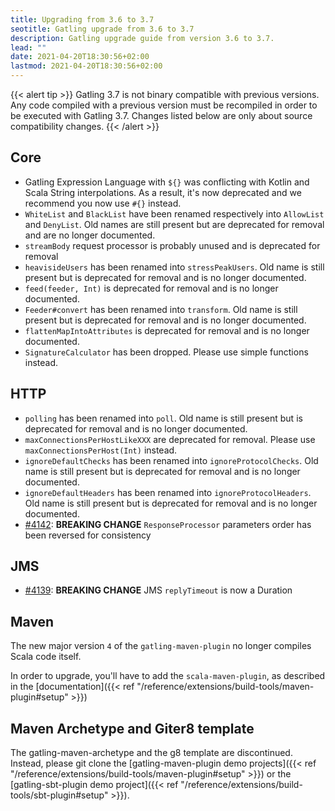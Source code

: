 ```yaml
---
title: Upgrading from 3.6 to 3.7
seotitle: Gatling upgrade from 3.6 to 3.7
description: Gatling upgrade guide from version 3.6 to 3.7.
lead: ""
date: 2021-04-20T18:30:56+02:00
lastmod: 2021-04-20T18:30:56+02:00
---
```


{{< alert tip >}}
Gatling 3.7 is not binary compatible with previous versions.
Any code compiled with a previous version must be recompiled in order to be executed with Gatling 3.7.
Changes listed below are only about source compatibility changes.
{{< /alert >}}

## Core

* Gatling Expression Language with `${}` was conflicting with Kotlin and Scala String interpolations. As a result, it's now deprecated and we recommend you now use `#{}` instead.
* `WhiteList` and `BlackList` have been renamed respectively into `AllowList` and `DenyList`. Old names are still present but are deprecated for removal and are no longer documented.
* `streamBody` request processor is probably unused and is deprecated for removal
* `heavisideUsers` has been renamed into `stressPeakUsers`. Old name is still present but is deprecated for removal and is no longer documented.
* `feed(feeder, Int)` is deprecated for removal and is no longer documented.
* `Feeder#convert` has been renamed into `transform`. Old name is still present but is deprecated for removal and is no longer documented.
* `flattenMapIntoAttributes` is deprecated for removal and is no longer documented.
* `SignatureCalculator` has been dropped. Please use simple functions instead.

## HTTP

* `polling` has been renamed into `poll`. Old name is still present but is deprecated for removal and is no longer documented.
* `maxConnectionsPerHostLikeXXX` are deprecated for removal. Please use `maxConnectionsPerHost(Int)` instead.
* `ignoreDefaultChecks` has been renamed into `ignoreProtocolChecks`. Old name is still present but is deprecated for removal and is no longer documented.
* `ignoreDefaultHeaders` has been renamed into `ignoreProtocolHeaders`. Old name is still present but is deprecated for removal and is no longer documented.
* [#4142](https://github.com/gatling/gatling/issues/4142): **BREAKING CHANGE** `ResponseProcessor` parameters order has been reversed for consistency

## JMS

* [#4139](https://github.com/gatling/gatling/issues/4139): **BREAKING CHANGE** JMS `replyTimeout` is now a Duration

## Maven

The new major version `4` of the `gatling-maven-plugin` no longer compiles Scala code itself.

In order to upgrade, you'll have to add the `scala-maven-plugin`, as described in the [documentation]({{< ref "/reference/extensions/build-tools/maven-plugin#setup" >}})


## Maven Archetype and Giter8 template

The gatling-maven-archetype and the g8 template are discontinued. Instead, please git clone the
[gatling-maven-plugin demo projects]({{< ref "/reference/extensions/build-tools/maven-plugin#setup" >}}) or the
[gatling-sbt-plugin demo project]({{< ref "/reference/extensions/build-tools/sbt-plugin#setup" >}}).
